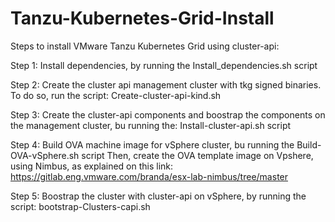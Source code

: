 # Tanzu-Kubernetes-Grid-Install
Steps to install VMware Tanzu Kubernetes Grid using cluster-api:

Step 1: Install dependencies, by running the Install_dependencies.sh script

Step 2: Create the cluster api management cluster with tkg signed binaries. To do so, run the script: Create-cluster-api-kind.sh

Step 3: Create the cluster-api components and boostrap the components on the management cluster, bu running the: Install-cluster-api.sh script

Step 4: Build OVA machine image for vSphere cluster, bu running the Build-OVA-vSphere.sh script Then, create the OVA template image on Vpshere, using Nimbus, as explained on this link: https://gitlab.eng.vmware.com/branda/esx-lab-nimbus/tree/master

Step 5: Boostrap the cluster with cluster-api on vSphere, by running the script: bootstrap-Clusters-capi.sh
